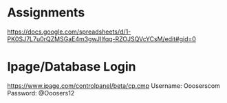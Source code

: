 # Assignments
https://docs.google.com/spreadsheets/d/1-PK0SJ7L7u0rQZMSGaE4m3gwJIIfqq-RZOJSQVcYCsM/edit#gid=0

# Ipage/Database Login
https://www.ipage.com/controlpanel/beta/cp.cmp
Username: Oooserscom
Password: @Ooosers12
